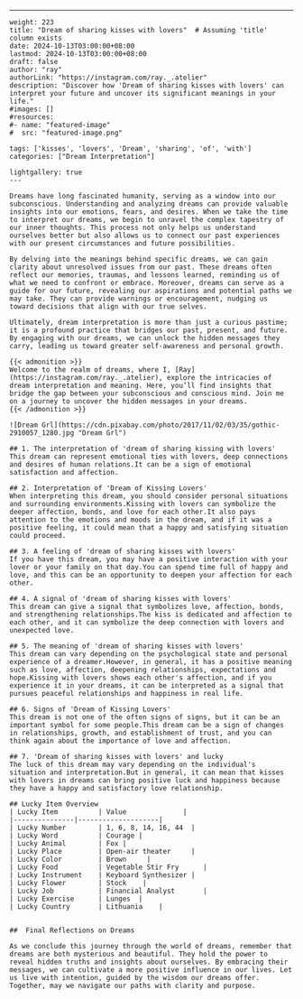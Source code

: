 ---
    weight: 223
    title: "Dream of sharing kisses with lovers"  # Assuming 'title' column exists
    date: 2024-10-13T03:00:00+08:00
    lastmod: 2024-10-13T03:00:00+08:00
    draft: false
    author: "ray"
    authorLink: "https://instagram.com/ray._.atelier"
    description: "Discover how 'Dream of sharing kisses with lovers' can interpret your future and uncover its significant meanings in your life."
    #images: []
    #resources:
    #- name: "featured-image"
    #  src: "featured-image.png"
    
    tags: ['kisses', 'lovers', 'Dream', 'sharing', 'of', 'with']
    categories: ["Dream Interpretation"]
    
    lightgallery: true
    ---
    
    Dreams have long fascinated humanity, serving as a window into our subconscious. Understanding and analyzing dreams can provide valuable insights into our emotions, fears, and desires. When we take the time to interpret our dreams, we begin to unravel the complex tapestry of our inner thoughts. This process not only helps us understand ourselves better but also allows us to connect our past experiences with our present circumstances and future possibilities.
    
    By delving into the meanings behind specific dreams, we can gain clarity about unresolved issues from our past. These dreams often reflect our memories, traumas, and lessons learned, reminding us of what we need to confront or embrace. Moreover, dreams can serve as a guide for our future, revealing our aspirations and potential paths we may take. They can provide warnings or encouragement, nudging us toward decisions that align with our true selves.
    
    Ultimately, dream interpretation is more than just a curious pastime; it is a profound practice that bridges our past, present, and future. By engaging with our dreams, we can unlock the hidden messages they carry, leading us toward greater self-awareness and personal growth.
    
    {{< admonition >}}
    Welcome to the realm of dreams, where I, [Ray](https://instagram.com/ray._.atelier), explore the intricacies of dream interpretation and meaning. Here, you’ll find insights that bridge the gap between your subconscious and conscious mind. Join me on a journey to uncover the hidden messages in your dreams.
    {{< /admonition >}}
    
    ![Dream Grl](https://cdn.pixabay.com/photo/2017/11/02/03/35/gothic-2910057_1280.jpg "Dream Grl")
    
    ## 1. The interpretation of 'dream of sharing kissing with lovers'
    This dream can represent emotional ties with lovers, deep connections and desires of human relations.It can be a sign of emotional satisfaction and affection.
    
    ## 2. Interpretation of 'Dream of Kissing Lovers'
    When interpreting this dream, you should consider personal situations and surrounding environments.Kissing with lovers can symbolize the deeper affection, bonds, and love for each other.It also pays attention to the emotions and moods in the dream, and if it was a positive feeling, it could mean that a happy and satisfying situation could proceed.
    
    ## 3. A feeling of 'dream of sharing kisses with lovers'
    If you have this dream, you may have a positive interaction with your lover or your family on that day.You can spend time full of happy and love, and this can be an opportunity to deepen your affection for each other.
    
    ## 4. A signal of 'dream of sharing kisses with lovers'
    This dream can give a signal that symbolizes love, affection, bonds, and strengthening relationships.The kiss is dedicated and affection to each other, and it can symbolize the deep connection with lovers and unexpected love.
    
    ## 5. The meaning of 'dream of sharing kisses with lovers'
    This dream can vary depending on the psychological state and personal experience of a dreamer.However, in general, it has a positive meaning such as love, affection, deepening relationships, expectations and hope.Kissing with lovers shows each other's affection, and if you experience it in your dreams, it can be interpreted as a signal that pursues peaceful relationships and happiness in real life.
    
    ## 6. Signs of 'Dream of Kissing Lovers'
    This dream is not one of the often signs of signs, but it can be an important symbol for some people.This dream can be a sign of changes in relationships, growth, and establishment of trust, and you can think again about the importance of love and affection.
    
    ## 7. 'Dream of sharing kisses with lovers' and lucky
    The luck of this dream may vary depending on the individual's situation and interpretation.But in general, it can mean that kisses with lovers in dreams can bring positive luck and happiness because they have a happy and satisfactory love relationship.
    
    ## Lucky Item Overview
    | Lucky Item          | Value              |
    |---------------|--------------------|
    | Lucky Number        | 1, 6, 8, 14, 16, 44  |
    | Lucky Word          | Courage |
    | Lucky Animal        | Fox |
    | Lucky Place         | Open-air theater     |
    | Lucky Color         | Brown     |
    | Lucky Food          | Vegetable Stir Fry      |
    | Lucky Instrument    | Keyboard Synthesizer |
    | Lucky Flower        | Stock    |
    | Lucky Job           | Financial Analyst       |
    | Lucky Exercise      | Lunges  |
    | Lucky Country       | Lithuania    |
    
    
    ##  Final Reflections on Dreams
    
    As we conclude this journey through the world of dreams, remember that dreams are both mysterious and beautiful. They hold the power to reveal hidden truths and insights about ourselves. By embracing their messages, we can cultivate a more positive influence in our lives. Let us live with intention, guided by the wisdom our dreams offer. Together, may we navigate our paths with clarity and purpose.
    